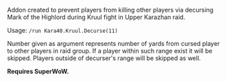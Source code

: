 Addon created to prevent players from killing other players via decursing Mark of the Highlord during Kruul fight in Upper Karazhan raid.

Usage: ``/run Kara40.Kruul.Decurse(11)``

Number given as argument represents number of yards from cursed player to other players in raid group.
If a player within such range exist it will be skipped.
Players outside of decurser's range will be skipped as well.

**Requires SuperWoW.**

